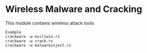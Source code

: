 # Wireless Malware and Cracking
This module contains wireless attack tools
```
Example
crackware -w eviltwin.rs
crackware -w crack.rs
crackware -w malwareinject.rs
```
